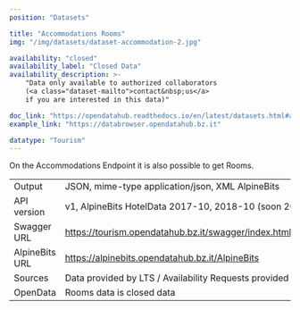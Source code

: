 ```yaml
---
position: "Datasets"

title: "Accommodations Rooms"
img: "/img/datasets/dataset-accommodation-2.jpg"

availability: "closed"
availability_label: "Closed Data"
availability_description: >-
    "Data only available to authorized collaborators
    (<a class="dataset-mailto">contact&nbsp;us</a>
    if you are interested in this data)"

doc_link: "https://opendatahub.readthedocs.io/en/latest/datasets.html#accommodation-dataset"
example_link: "https://databrowser.opendatahub.bz.it"

datatype: "Tourism"
---
```


On the Accommodations Endpoint it is also possible to get Rooms.


|                |                                                                                           |
| :------------- | ----------------------------------------------------------------------------------------- |
| Output         | JSON, mime-type application/json, XML AlpineBits                                          |
| API version    | v1, AlpineBits HotelData 2017-10, 2018-10 (soon 2020-10)                                  |
| Swagger URL    | https://tourism.opendatahub.bz.it/swagger/index.html#/Accommodation/AccommodationRoomList |
| AlpineBits URL | https://alpinebits.opendatahub.bz.it/AlpineBits                                           |
| Sources        | Data provided by LTS / Availability Requests provided by HGV/LTS                          |
| OpenData       | Rooms data is closed data                                   |
